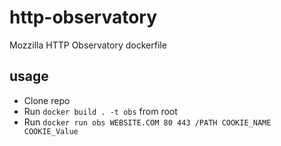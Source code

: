 # http-observatory
Mozzilla HTTP Observatory dockerfile

## usage

* Clone repo
* Run `docker build . -t obs` from root
* Run `docker run obs WEBSITE.COM 80 443 /PATH COOKIE_NAME COOKIE_Value`